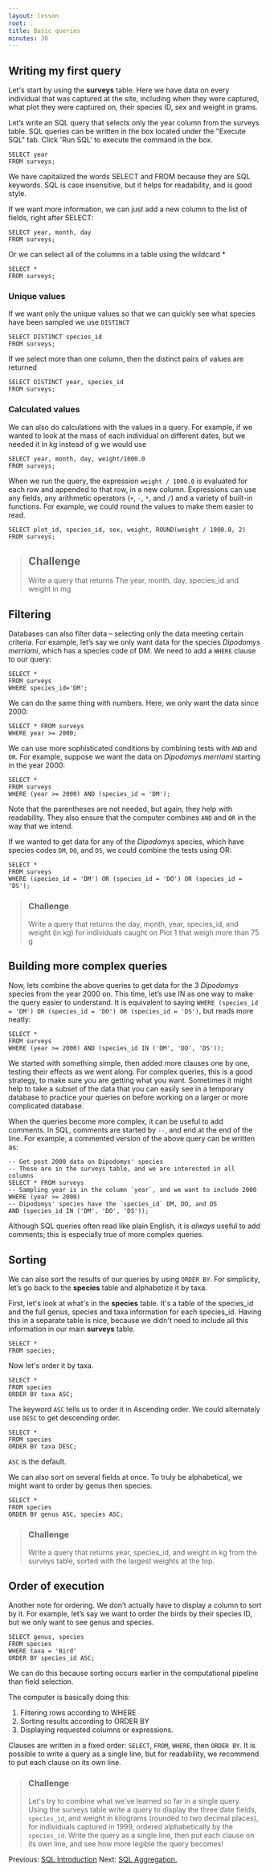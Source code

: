 ```yaml
---
layout: lesson
root: .
title: Basic queries
minutes: 30
---
```


## Writing my first query

Let's start by using the **surveys** table. Here we have data on every
individual that was captured at the site, including when they were captured,
what plot they were captured on, their species ID, sex and weight in grams.

Let’s write an SQL query that selects only the year column from the
surveys table. SQL queries can be written in the box located under 
the "Execute SQL" tab. Click 'Run SQL' to execute the command in the box.

    SELECT year
    FROM surveys;

We have capitalized the words SELECT and FROM because they are SQL keywords.
SQL is case insensitive, but it helps for readability, and is good style.

If we want more information, we can just add a new column to the list of fields,
right after SELECT:

    SELECT year, month, day
    FROM surveys;

Or we can select all of the columns in a table using the wildcard *

    SELECT *
    FROM surveys;

### Unique values

If we want only the unique values so that we can quickly see what species have
been sampled we use `DISTINCT`

    SELECT DISTINCT species_id
    FROM surveys;

If we select more than one column, then the distinct pairs of values are
returned

    SELECT DISTINCT year, species_id
    FROM surveys;

### Calculated values

We can also do calculations with the values in a query.
For example, if we wanted to look at the mass of each individual
on different dates, but we needed it in kg instead of g we would use

    SELECT year, month, day, weight/1000.0
    FROM surveys;

When we run the query, the expression `weight / 1000.0` is evaluated for each
row and appended to that row, in a new column.  Expressions can use any fields,
any arithmetic operators (`+`, `-`, `*`, and `/`) and a variety of built-in
functions. For example, we could round the values to make them easier to read.

    SELECT plot_id, species_id, sex, weight, ROUND(weight / 1000.0, 2)
    FROM surveys;

> ## Challenge
>
> Write a query that returns The year, month, day, species_id and weight in mg

## Filtering

Databases can also filter data – selecting only the data meeting certain
criteria.  For example, let’s say we only want data for the species
_Dipodomys merriami_, which has a species code of DM.  We need to add a
`WHERE` clause to our query:

    SELECT *
    FROM surveys
    WHERE species_id='DM';

We can do the same thing with numbers.
Here, we only want the data since 2000:

    SELECT * FROM surveys
    WHERE year >= 2000;

We can use more sophisticated conditions by combining tests with `AND`
and `OR`.  For example, suppose we want the data on *Dipodomys merriami*
starting in the year 2000:

    SELECT *
    FROM surveys
    WHERE (year >= 2000) AND (species_id = 'DM');

Note that the parentheses are not needed, but again, they help with
readability.  They also ensure that the computer combines `AND` and `OR`
in the way that we intend.

If we wanted to get data for any of the *Dipodomys* species, which have
species codes `DM`, `DO`, and `DS`, we could combine the tests using OR:

    SELECT *
    FROM surveys
    WHERE (species_id = 'DM') OR (species_id = 'DO') OR (species_id = 'DS');

> ### Challenge
>
> Write a query that returns the day, month, year, species_id, and
> weight (in kg) for individuals caught on Plot 1 that weigh more than 75 g


## Building more complex queries

Now, lets combine the above queries to get data for the 3 _Dipodomys_ species from
the year 2000 on.  This time, let’s use IN as one way to make the query easier
to understand.  It is equivalent to saying `WHERE (species_id = 'DM') OR (species_id
= 'DO') OR (species_id = 'DS')`, but reads more neatly:

    SELECT *
    FROM surveys
    WHERE (year >= 2000) AND (species_id IN ('DM', 'DO', 'DS'));

We started with something simple, then added more clauses one by one, testing
their effects as we went along.  For complex queries, this is a good strategy,
to make sure you are getting what you want.  Sometimes it might help to take a
subset of the data that you can easily see in a temporary database to practice
your queries on before working on a larger or more complicated database.

When the queries become more complex, it can be useful to add comments. In SQL,
comments are started by `--`, and end at the end of the line. For example, a
commented version of the above query can be written as:

    -- Get post 2000 data on Dipodomys' species
    -- These are in the surveys table, and we are interested in all columns
    SELECT * FROM surveys
    -- Sampling year is in the column `year`, and we want to include 2000
    WHERE (year >= 2000)
    -- Dipodomys' species have the `species_id` DM, DO, and DS
    AND (species_id IN ('DM', 'DO', 'DS'));

Although SQL queries often read like plain English, it is *always* useful to add
comments; this is especially true of more complex queries.

## Sorting

We can also sort the results of our queries by using `ORDER BY`.
For simplicity, let’s go back to the **species** table and alphabetize it by taxa.

First, let's look at what's in the **species** table. It's a table of the species_id and the full genus, species and taxa information for each species_id. Having this in a separate table is nice, because we didn't need to include all
this information in our main **surveys** table.

    SELECT *
    FROM species;

Now let's order it by taxa.

    SELECT *
    FROM species
    ORDER BY taxa ASC;

The keyword `ASC` tells us to order it in Ascending order.
We could alternately use `DESC` to get descending order.

    SELECT *
    FROM species
    ORDER BY taxa DESC;

`ASC` is the default.

We can also sort on several fields at once.
To truly be alphabetical, we might want to order by genus then species.

    SELECT *
    FROM species
    ORDER BY genus ASC, species ASC;

> ### Challenge
>
> Write a query that returns year, species_id, and weight in kg from
> the surveys table, sorted with the largest weights at the top.


## Order of execution

Another note for ordering. We don’t actually have to display a column to sort by
it.  For example, let’s say we want to order the birds by their species ID, but
we only want to see genus and species.

    SELECT genus, species
    FROM species
    WHERE taxa = 'Bird'
    ORDER BY species_id ASC;

We can do this because sorting occurs earlier in the computational pipeline than
field selection.

The computer is basically doing this:

1. Filtering rows according to WHERE
2. Sorting results according to ORDER BY
3. Displaying requested columns or expressions.

Clauses are written in a fixed order: `SELECT`, `FROM`, `WHERE`, then `ORDER
BY`. It is possible to write a query as a single line, but for readability,
we recommend to put each clause on its own line.

> ### Challenge
>
> Let's try to combine what we've learned so far in a single
> query.  Using the surveys table write a query to display the three date fields,
> `species_id`, and weight in kilograms (rounded to two decimal places), for
> individuals captured in 1999, ordered alphabetically by the `species_id`.
> Write the query as a single line, then put each clause on its own line, and
> see how more legible the query becomes!

Previous: [SQL Introduction](00-sql-introduction.html) Next: [SQL Aggregation.](02-sql-aggregation.html)
